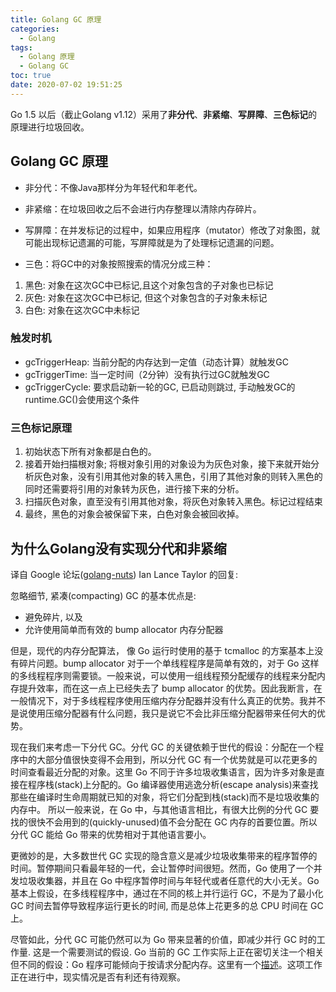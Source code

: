```yaml
---
title: Golang GC 原理
categories:
  - Golang
tags:
  - Golang 原理
  - Golang GC
toc: true
date: 2020-07-02 19:51:25
---
```


Go 1.5 以后（截止Golang v1.12）采用了**非分代**、**非紧缩**、**写屏障**、**三色标记**的原理进行垃圾回收。

<!-- more -->

## Golang GC 原理

- 非分代：不像Java那样分为年轻代和年老代。
- 非紧缩：在垃圾回收之后不会进行内存整理以清除内存碎片。
- 写屏障：在并发标记的过程中，如果应用程序（mutator）修改了对象图，就可能出现标记遗漏的可能，写屏障就是为了处理标记遗漏的问题。

- 三色：将GC中的对象按照搜索的情况分成三种：
1. 黑色: 对象在这次GC中已标记,且这个对象包含的子对象也已标记
2. 灰色: 对象在这次GC中已标记, 但这个对象包含的子对象未标记
3. 白色: 对象在这次GC中未标记

### 触发时机
- gcTriggerHeap: 当前分配的内存达到一定值（动态计算）就触发GC
- gcTriggerTime: 当一定时间（2分钟）没有执行过GC就触发GC
- gcTriggerCycle: 要求启动新一轮的GC, 已启动则跳过, 手动触发GC的runtime.GC()会使用这个条件

### 三色标记原理
1. 初始状态下所有对象都是白色的。
2. 接着开始扫描根对象; 将根对象引用的对象设为为灰色对象，接下来就开始分析灰色对象，没有引用其他对象的转入黑色，引用了其他对象的则转入黑色的同时还需要将引用的对象转为灰色，进行接下来的分析。
3. 扫描灰色对象，直至没有引用其他对象，将灰色对象转入黑色。标记过程结束
4. 最终，黑色的对象会被保留下来，白色对象会被回收掉。


## 为什么Golang没有实现分代和非紧缩
译自 Google 论坛([golang\-nuts](https://groups.google.com/forum/#!msg/golang-nuts/KJiyv2mV2pU/wdBUH1mHCAAJ)) Ian Lance Taylor 的回复:


忽略细节, 紧凑(compacting) GC 的基本优点是:
- 避免碎片, 以及
- 允许使用简单而有效的 bump allocator 内存分配器

但是，现代的内存分配算法， 像 Go 运行时使用的基于 tcmalloc 的方案基本上没有碎片问题。bump allocator 对于一个单线程程序是简单有效的，对于 Go 这样的多线程程序则需要锁。一般来说，可以使用一组线程预分配缓存的线程来分配内存提升效率，而在这一点上已经失去了 bump allocator 的优势。因此我断言，在一般情况下，对于多线程程序使用压缩内存分配器并没有什么真正的优势。我并不是说使用压缩分配器有什么问题，我只是说它不会比非压缩分配器带来任何大的优势。

现在我们来考虑一下分代 GC。分代 GC 的关键依赖于世代的假设：分配在一个程序中的大部分值很快变得不会用到，所以分代 GC 有一个优势就是可以花更多的时间查看最近分配的对象。这里 Go 不同于许多垃圾收集语言，因为许多对象是直接在程序栈(stack)上分配的。Go 编译器使用逃逸分析(escape analysis)来查找那些在编译时生命周期就已知的对象，将它们分配到栈(stack)而不是垃圾收集的内存中。 所以一般来说，在 Go 中，与其他语言相比，有很大比例的分代 GC 要找的很快不会用到的(quickly-unused)值不会分配在 GC 内存的首要位置。所以分代 GC 能给 Go 带来的优势相对于其他语言要小。

更微妙的是，大多数世代 GC 实现的隐含意义是减少垃圾收集带来的程序暂停的时间。暂停期间只看最年轻的一代，会让暂停时间很短。然而，Go 使用了一个并发垃圾收集器，并且在 Go 中程序暂停时间与年轻代或者任意代的大小无关。Go 基本上假设，在多线程程序中，通过在不同的核上并行运行 GC，不是为了最小化 GC 时间去暂停导致程序运行更长的时间, 而是总体上花更多的总 CPU 时间在 GC 上。

尽管如此，分代 GC 可能仍然可以为 Go 带来显著的价值，即减少并行 GC 时的工作量. 这是一个需要测试的假设. Go 当前的 GC 工作实际上正在密切关注一个相关但不同的假设：Go 程序可能倾向于按请求分配内存。这里有一个[描述](https://docs.google.com/document/d/1gCsFxXamW8RRvOe5hECz98Ftk-tcRRJcDFANj2VwCB0/view)。这项工作正在进行中，现实情况是否有利还有待观察。
